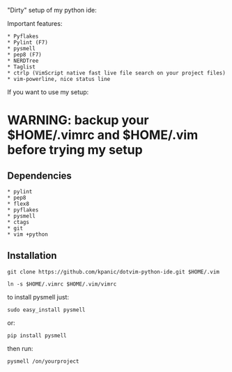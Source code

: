 "Dirty" setup of my python ide:

Important features:

    * Pyflakes
    * Pylint (F7)
    * pysmell
    * pep8 (F7)
    * NERDTree
    * Taglist
    * ctrlp (VimScript native fast live file search on your project files)
    * vim-powerline, nice status line

If you want to use my setup:

# WARNING: backup your $HOME/.vimrc and $HOME/.vim before trying my setup

## Dependencies

    * pylint
    * pep8
    * flex8
    * pyflakes
    * pysmell
    * ctags
    * git
    * vim +python

## Installation

    git clone https://github.com/kpanic/dotvim-python-ide.git $HOME/.vim

    ln -s $HOME/.vimrc $HOME/.vim/vimrc


to install pysmell just:

    sudo easy_install pysmell

or:

    pip install pysmell

then run:

    pysmell /on/yourproject
